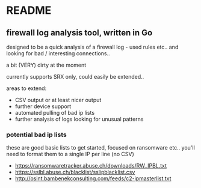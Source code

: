 # README #

## firewall log analysis tool, written in Go ##

designed to be a quick analysis of a firewall log - used rules etc.. and looking for bad / interesting connections..

a bit (VERY) dirty at the moment

currently supports SRX only, could easily be extended..

areas to extend:
- CSV output or at least nicer output
- further device support
- automated pulling of bad ip lists
- further analysis of logs looking for unusual patterns

### potential bad ip lists ###

these are good basic lists to get started, focused on ransomware etc.. you'll need to format them to a single IP per line (no CSV)

-  https://ransomwaretracker.abuse.ch/downloads/RW_IPBL.txt
- https://sslbl.abuse.ch/blacklist/sslipblacklist.csv
- http://osint.bambenekconsulting.com/feeds/c2-ipmasterlist.txt
